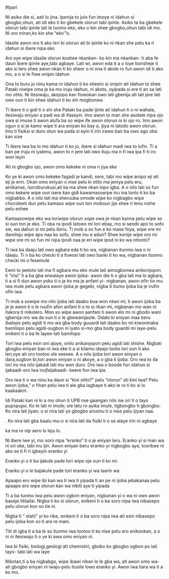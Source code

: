 #Ipari

Ni asiko die si, aati lo jina. Ipenija to julo fun imoye ni idahun si gbogbo,ohun, ati idi eko ti ko gbekele olorun tabi ipinle. Asiko ta ba gbekele olorun tabi ipinle lati le tunmo eko, eko o kin shee gbogbo,ohun tabi idi mo. Ni oro miran,ko kin she “eko’”o.                                                              

Idasile awon oro ti ako leri bi olorun ati bi ipinle ko ni nkan she pelu ka ri idahun si ibere nipa eko

Ani oye wipe idasile olorun koshee nkankan- ko kin ma nkankan- ti aba fe daun ibere ipinle aye,tabi agbaye. Lati wi, awon eda ti a o loye bonsheje ti ako si lero shee awon nkan ti ko sheer o ni ona ti akole ro fun awon idi ti ako mo, a o si le fiwe onipin idahun

Ona to buru ju ninu kama ro idahun ti ko sheero si onipin ati idahun to shee Pataki niwipe oma je ka mo iruju idahun, ni akoto, oyipada si ere ti an sa lati mo otito. Ni itesiwaju, akojopo kan fiowokan owo lati gbenija ati lati jere lati owo oun ti kin shee idahun ti ko shi mogbonwa

Ti ibere ti o gidi ti o shi she Pataki ba pade ijinle ati idahun ti o ni wahala, itesiwaju eniyan a padi wa di ifaseyin. Imo awon to man she asotele nipa ojo owa si imuse ti awon alufa ba so wipe ife awon olorun ni ki ojo ro. Imo awon ogun o si je kamo wipe ti ara eniyan ko bay a, ijiya ni latodo awon olorun. Imo ti fisiksi si duro otun wa pada si eyin ti irin irawo ban ba owo ago oba kan sise

Ti ibere iwa ba lo mo idahun ti ko jo, ibere si idahun madi iwa to lufin. Ti a ban pe iruju ni iyalenu, awon to n jere lati owo ituju ma n fi iwa ipa fi ti iro won leyin

Ati ni gbogbo ojo, awon omo kekeke ni oma n jiya eke

Ko ye ki awon omo kekeke fagadi je kandi, sere, tabi mo wipe aropo eji ati eji je erin. Okan omo eniyan o nise pelu ki otito ma jeniya pelu eru, ainikanse, isoroburukusi,ati ka ma shee nkan lopo igba. A o nilo lati so fun omo kekere wipe oun isere kan gidi kawamasowipe inu ina lonlo ti ko ba nigbabbo. A o nilo lati ma sheruuba omode wipe ko nigbagbo wipe chocoleeti dun pelu kamaso wipe oun ton moboun jije shee ri lenu nishe pelu eshee

Kamaasowipe eko wa toriwipe olorun sope owa je nkan kanna pelu wipe so si oun ton je eko. Ti oba ra ipodi latowo mi lori ebay, mo si sendii apo to sofo sie, wa dahun si mi pelu ibinu. Ti mob a so fun e ko mase foya, wipe ore mi damiloju wipe apo naa ko sofo, shee inu e adun? Shee konije wipe oro mi wipe ore mi so fun mi nipa ipodi naa je eri wipe ipod ni ko wa nitooto?

Ti iwa ba daaju lati owo agbara eda ti ko wa, nigbanan itunmo iwa o ni idaaju. Ti n ba ko checki ti a fowosi lati owo banki ti ko wa, nigbanan itunmo checki mi o fesemule


Eemi to jeetoto lati ma fi agbara mu eko mule lati aimogbonwa anikonjopon ti “irisi” ti a ba gba wiwalaye awon ijoba- awon die ti o gba lati ma lo agbara, ti a si fi dun awon yoku ti o je ko ma je anfani yi- nigbanan, awon ofin tio mu iwa mule pelu agbara awon ijoba je gegebi, nigba ti itumo ijoba ba je irufin ofin iwa.

Ti mob a sowipe mo nilo ijoba lati daabo boa won nkan mi, ti awon ijoba ba je je awon ti o le ruufin afon anfani ti o to si nkan mi, nigbanan mo wan ni itakora ti mikolero. Mon so wipe awon aanfani ti awon elo mi ni gbodo wani igbenija-mo wa da oun ti o le gbewanijasile. Odabi ki eniyan maa beru ibalopo pelu agidi ti mo wa gba body guuardi lati daabo bo mi kiwonmaba bamilopo pelu agidi-sugbon ni iyato si-mo gba body guardii mi laye-pelu enikeni ti o ba fe layee-lati bamilopo

Tori iwa pelu esin oni ajoye, onilo anikanjopon pelu agidi lati shishe. Nigbati gbogbo eniyan ban ni iwa eke ti a si kilamu idaajo tooto lori oun ti ako leri,oye ati oro tootoo ole seesee. A o nilo ijoba tori awon eniyan o dara,sugbon bi,tori awon eniyan o ni akoye, a o gba ti ijoba. Oro iwa to da lori iro ma nilo ijakadi lati mu won duro. Oro iwa o boode fun idahun si ijakaadi-oro iwa iro*ifa*ijakaadi- beere fun iwa ipa.

Oro iwa ti o wa ninu ka daun si “kini otito?” pelu “olorun” ati kini Iwa? Pelu awon ijoba,” o fihan pelu iwa ti ale gba lagbaye ti ako le ro ti ko si lo kaakaakiri.

Idi Pataki kan ni ki a mo ohun ti UPB nse gaangan nilo ise ori ti o tayo pupopupo. Ko le lati ni imule; ole latu ro ayika imule, tigbongbo ti gbongbo. Ko nira lati jiyan; o si nira lati yo gbogbo arosinu  ti o nise pelu ijiyan naa.

. Ko nira lati gba baalu mu-o si nira lati da fisiki ti o se alaye irin ni agbaye

ka ma ro nip aero lo leju lo.

Ni ibere iwe yi, mo soro nipa “eranko” ti o je eniyan leru. Eranko yi si man wa ni ori oke, tabi inu ijin. Awon eniyan beru eranko yi nigbogbo aye, tooribee ni ako se ti fi ri igbeyin eranko yi

Eranko yi o ti ba ijakule pade tori wipe oje oun ti ko mi.

Eranko yi o le bajakule pade tori eranko yi wa laarin wa

Apaapo ero wipe ibi kan wa ti iwa ti yipada ti an pe ni ijoba jebakanaa pelu apaapo ero wipe olorun kan wa nibiti aye ti yipada

Ti a ba tunmo iwa pelu awon ogbon eniyan, nigbanan yi o wa ni owo awon baseje titilailai. Nigba ti ko si olorun, enikeni ti o ba soro nipa iwa nibasepo pelu olorun kon so tie ni.

Nigba ti “ statii” yi ko ribe, enikeni ti o ba soro nipa iwa ati esin nibasepo pelu ijoba kon so ti ara re mani.

Titi di igba ti a ba le so itunmo iwa tootoo ti ko nise pelu ero enikookan, a o ni ni itesiwaju ti o ye ki awa omo eniyan ni.

Iwa bi fisiki, biologi,geologi ati chemistiri, gbobo ko gbogbo ogbon po lati tayo- tabi lati wa laye

Nikotan,ti a ba nigbabgo, wipe ibawi nikan lo le gba wa, ati awon omo wa- ati gbogbo eniyan ni iwaju-pelu itusile lowo eranko yi. Awon iwa tiara wa ti a ko mo.

